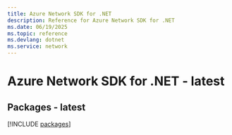 ```yaml
---
title: Azure Network SDK for .NET
description: Reference for Azure Network SDK for .NET
ms.date: 06/19/2025
ms.topic: reference
ms.devlang: dotnet
ms.service: network
---
```

# Azure Network SDK for .NET - latest
## Packages - latest
[!INCLUDE [packages](network-index.md)]